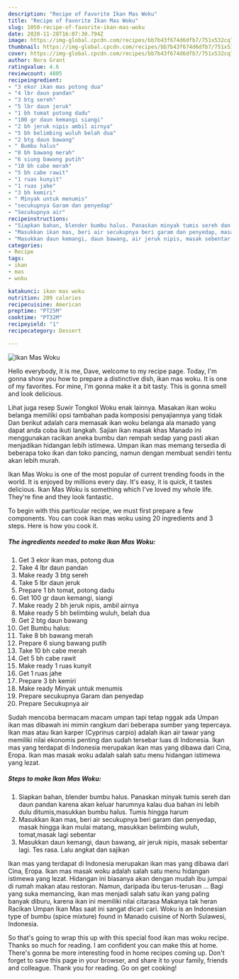 ```yaml
---
description: "Recipe of Favorite Ikan Mas Woku"
title: "Recipe of Favorite Ikan Mas Woku"
slug: 1050-recipe-of-favorite-ikan-mas-woku
date: 2020-11-28T16:07:30.794Z
image: https://img-global.cpcdn.com/recipes/bb7b43f674d6dfb7/751x532cq70/ikan-mas-woku-foto-resep-utama.jpg
thumbnail: https://img-global.cpcdn.com/recipes/bb7b43f674d6dfb7/751x532cq70/ikan-mas-woku-foto-resep-utama.jpg
cover: https://img-global.cpcdn.com/recipes/bb7b43f674d6dfb7/751x532cq70/ikan-mas-woku-foto-resep-utama.jpg
author: Nora Grant
ratingvalue: 4.6
reviewcount: 4805
recipeingredient:
- "3 ekor ikan mas potong dua"
- "4 lbr daun pandan"
- "3 btg sereh"
- "5 lbr daun jeruk"
- "1 bh tomat potong dadu"
- "100 gr daun kemangi siangi"
- "2 bh jeruk nipis ambil airnya"
- "5 bh belimbing wuluh belah dua"
- "2 btg daun bawang"
- " Bumbu halus"
- "8 bh bawang merah"
- "6 siung bawang putih"
- "10 bh cabe merah"
- "5 bh cabe rawit"
- "1 ruas kunyit"
- "1 ruas jahe"
- "3 bh kemiri"
- " Minyak untuk menumis"
- "secukupnya Garam dan penyedap"
- "Secukupnya air"
recipeinstructions:
- "Siapkan bahan, blender bumbu halus. Panaskan minyak tumis sereh dan daun pandan karena akan keluar harumnya kalau dua bahan ini lebih dulu ditumis,masukkan bumbu halus. Tumis hingga harum"
- "Masukkan ikan mas, beri air secukupnya beri garam dan penyedap, masak hingga ikan mulai matang, masukkan belimbing wuluh, tomat,masak lagi sebentar"
- "Masukkan daun kemangi, daun bawang, air jeruk nipis, masak sebentar lagi. Tes rasa. Lalu angkat dan sajikan"
categories:
- Recipe
tags:
- ikan
- mas
- woku

katakunci: ikan mas woku 
nutrition: 209 calories
recipecuisine: American
preptime: "PT25M"
cooktime: "PT32M"
recipeyield: "1"
recipecategory: Dessert

---
```



![Ikan Mas Woku](https://img-global.cpcdn.com/recipes/bb7b43f674d6dfb7/751x532cq70/ikan-mas-woku-foto-resep-utama.jpg)

Hello everybody, it is me, Dave, welcome to my recipe page. Today, I'm gonna show you how to prepare a distinctive dish, ikan mas woku. It is one of my favorites. For mine, I'm gonna make it a bit tasty. This is gonna smell and look delicious.

Lihat juga resep Suwir Tongkol Woku enak lainnya. Masakan ikan woku belanga memiliki opsi tambahan pada komposisi penyajiannya yang tidak Dan berikut adalah cara memasak ikan woku belanga ala manado yang dapat anda coba ikuti langkah. Sajian ikan masak khas Manado ini menggunakan racikan aneka bumbu dan rempah sedap yang pasti akan menjadikan hidangan lebih istimewa. Umpan ikan mas memang tersedia di beberapa toko ikan dan toko pancing, namun dengan membuat sendiri tentu akan lebih murah.

Ikan Mas Woku is one of the most popular of current trending foods in the world. It is enjoyed by millions every day. It's easy, it is quick, it tastes delicious. Ikan Mas Woku is something which I've loved my whole life. They're fine and they look fantastic.


To begin with this particular recipe, we must first prepare a few components. You can cook ikan mas woku using 20 ingredients and 3 steps. Here is how you cook it.

<!--inarticleads1-->

##### The ingredients needed to make Ikan Mas Woku:

1. Get 3 ekor ikan mas, potong dua
1. Take 4 lbr daun pandan
1. Make ready 3 btg sereh
1. Take 5 lbr daun jeruk
1. Prepare 1 bh tomat, potong dadu
1. Get 100 gr daun kemangi, siangi
1. Make ready 2 bh jeruk nipis, ambil airnya
1. Make ready 5 bh belimbing wuluh, belah dua
1. Get 2 btg daun bawang
1. Get  Bumbu halus:
1. Take 8 bh bawang merah
1. Prepare 6 siung bawang putih
1. Take 10 bh cabe merah
1. Get 5 bh cabe rawit
1. Make ready 1 ruas kunyit
1. Get 1 ruas jahe
1. Prepare 3 bh kemiri
1. Make ready  Minyak untuk menumis
1. Prepare secukupnya Garam dan penyedap
1. Prepare Secukupnya air


Sudah mencoba bermacam macam umpan tapi tetap nggak ada Umpan ikan mas dibawah ini mimin rangkum dari beberapa sumber yang tepercaya. Ikan mas atau Ikan karper (Cyprinus carpio) adalah ikan air tawar yang memiliki nilai ekonomis penting dan sudah tersebar luas di Indonesia. Ikan mas yang terdapat di Indonesia merupakan ikan mas yang dibawa dari Cina, Eropa. Ikan mas masak woku adalah salah satu menu hidangan istimewa yang lezat. 

<!--inarticleads2-->

##### Steps to make Ikan Mas Woku:

1. Siapkan bahan, blender bumbu halus. Panaskan minyak tumis sereh dan daun pandan karena akan keluar harumnya kalau dua bahan ini lebih dulu ditumis,masukkan bumbu halus. Tumis hingga harum
1. Masukkan ikan mas, beri air secukupnya beri garam dan penyedap, masak hingga ikan mulai matang, masukkan belimbing wuluh, tomat,masak lagi sebentar
1. Masukkan daun kemangi, daun bawang, air jeruk nipis, masak sebentar lagi. Tes rasa. Lalu angkat dan sajikan


Ikan mas yang terdapat di Indonesia merupakan ikan mas yang dibawa dari Cina, Eropa. Ikan mas masak woku adalah salah satu menu hidangan istimewa yang lezat. Hidangan ini biasanya akan dengan mudah ibu jumpai di rumah makan atau restoran. Namun, daripada ibu terus-terusan … Bagi yang suka memancing, ikan mas menjadi salah satu ikan yang paling banyak diburu, karena ikan ini memiliki nilai citarasa Makanya tak heran Racikan Umpan Ikan Mas saat ini sangat dicari cari. Woku is an Indonesian type of bumbu (spice mixture) found in Manado cuisine of North Sulawesi, Indonesia. 

So that's going to wrap this up with this special food ikan mas woku recipe. Thanks so much for reading. I am confident you can make this at home. There's gonna be more interesting food in home recipes coming up. Don't forget to save this page in your browser, and share it to your family, friends and colleague. Thank you for reading. Go on get cooking!
